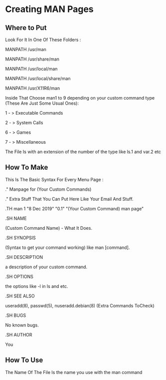 # Creating MAN Pages

## Where to Put

Look For It In One Of These Folders :

MANPATH /usr/man

MANPATH /usr/share/man

MANPATH /usr/local/man

MANPATH /usr/local/share/man

MANPATH /usr/X11R6/man

Inside That Choose man1 to 9 depending on your custom command type (These Are Just Some Usual Ones):

1 - > Executable Commands

2 - > System Calls

6 - > Games

7 - > Miscellaneous

The File Is with an extension of the number of the type like ls.1 and var.2 etc
## How To Make

This Is The Basic Syntax For Every Menu Page :

.\" Manpage for (Your Custom Commands)

.\" Extra Stuff That You Can Put Here Like Your Email And Stuff.

.TH man 1 "8 Dec 2019" "0.1" "(Your Custom Command) man page"

.SH NAME

(Custom Command Name) \- What It Does.

.SH SYNOPSIS

(Syntax to get your command working) like man [command].

.SH DESCRIPTION

a description of your custom command.

.SH OPTIONS

the options like -l in ls and etc.

.SH SEE ALSO

useradd(8), passwd(5), nuseradd.debian(8) (Extra Commands ToCheck)

.SH BUGS

No known bugs.

.SH AUTHOR

You

## How To Use

The Name Of The File Is the name you use with the man command
